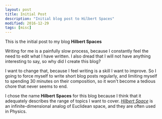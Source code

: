 ```yaml
---
layout: post
title: Initial Post
description: "Initial blog post to Hilbert Spaces"
modified: 2016-12-29
tags: [misc]
---
```


This is the initial post to my blog **Hilbert Spaces**

Writing for me is a painfully slow process, because I constantly feel the need to edit what I have written. I also dread that I will not have anything interesting to say, so why did I create this blog?

I want to change that, because I feel writing is a skill I want to improve. So I going to force myself to write short blog posts regularly, and limiting myself to spending 30 minutes on their composition, so it won't become a tedious chore that never seems to end.

I chose the name **Hilbert Spaces** for this blog because I think that it adequately describes the range of topics I want to cover. [*Hilbert Space*](https://en.wikipedia.org/wiki/Hilbert_space) is an infinite-dimensional analog of Euclidean space, and they are often used in Physics.